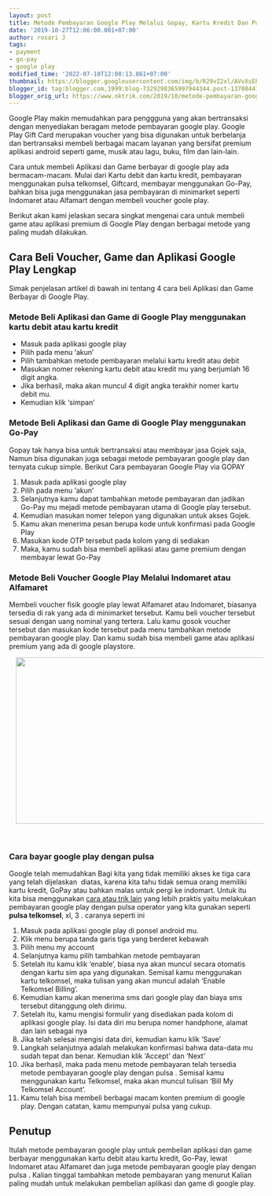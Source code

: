 ```yaml
---
layout: post
title: Metode Pembayaran Google Play Melalui Gopay, Kartu Kredit Dan Pulsa Telkomsel
date: '2019-10-27T12:06:00.001+07:00'
author: rosari J
tags:
- payment
- go-pay
- google play
modified_time: '2022-07-10T12:08:13.861+07:00'
thumbnail: https://blogger.googleusercontent.com/img/b/R29vZ2xl/AVvXsEhoVeC2i5ERatSlN8l8uPFXye5HcIBaCGyc2iSf0-zgQbkfH3EYRU6wsh8jS5wK1OOoJiChF1OvQia5JCDGQxkdCQkbXeFl-vXvFnBGgCLRULt7AyXmYiZf1cdsHjjOqEJAzTc-u_dvUkFHsA4D1QvA6r_fFCrjLQCjsZHCWgGa9XMgSNHt_pVB1Ya1xA/s72-w640-c-h338/you-can-now-buy-google-play-gift-cards-in-7-11-yaww-world-of-buzz-5_640x337-1.jpg
blogger_id: tag:blogger.com,1999:blog-7329298365997944344.post-1370844787354766316
blogger_orig_url: https://www.oktrik.com/2019/10/metode-pembayaran-google-play-melalui.html
---
```


<p>Google Play makin memudahkan para penggguna yang akan bertransaksi 
dengan menyediakan beragam metode pembayaran google play. Google Play 
Gift Card merupakan voucher yang bisa digunakan untuk berbelanja dan 
bertransaksi membeli berbagai macam layanan yang bersifat premium 
aplikasi android seperti game, musik atau lagu, buku, film dan 
lain-lain.</p>
<p>Cara untuk membeli Aplikasi dan Game berbayar di google play ada 
bermacam-macam. Mulai dari Kartu debit dan kartu kredit, pembayaran 
menggunakan pulsa telkomsel, Giftcard, membayar menggunakan Go-Pay, 
bahkan bisa juga menggunakan jasa pembayaran di minimarket seperti 
Indomaret atau Alfamart dengan membeli voucher goole play.</p>
<p>Berikut akan kami jelaskan secara singkat mengenai cara untuk membeli
 game atau aplikasi premium di Google Play dengan berbagai metode yang 
paling mudah dilakukan.</p><h2><b>Cara Beli Voucher, Game dan Aplikasi Google Play Lengkap</b></h2>
<p>Simak penjelasan artikel di bawah ini tentang 4 cara beli Aplikasi dan Game Berbayar di Google Play.</p>
<h3>Metode Beli Aplikasi dan Game di Google Play menggunakan kartu debit atau kartu kredit</h3>
<ul><li>Masuk pada aplikasi google play</li><li>Pilih pada menu ‘akun’</li><li>Pilih tambahkan metode pembayaran melalui kartu kredit atau debit</li><li>Masukan nomer rekening kartu debit atau kredit mu yang berjumlah 16 digit angka.</li><li>Jika berhasil, maka akan muncul 4 digit angka terakhir nomer kartu debit mu.</li><li>Kemudian klik ‘simpan’</li></ul>
<h3>Metode Beli Aplikasi dan Game di Google Play menggunakan Go-Pay</h3>
<p>Gopay tak hanya bisa untuk bertransaksi atau membayar jasa Gojek 
saja, Namun bisa digunakan juga sebagai metode pembayaran google play 
dan ternyata cukup simple. Berikut Cara pembayaran Google Play via GOPAY</p><div class="code-block code-block-1" style="clear: both; display: block; margin: 8px auto; text-align: center;">


</div>

<ol><li>Masuk pada aplikasi google play</li><li>Pilih pada menu ‘akun’</li><li>Selanjutnya kamu <span aria-hidden="false">dapat tambahkan metode pembayaran </span>dan jadikan Go-Pay mu mejadi metode pembayaran utama di Google play tersebut.</li><li>Kemudian masukan nomer telepon yang digunakan untuk akses Gojek.</li><li>Kamu akan menerima pesan berupa kode untuk konfirmasi pada Google Play</li><li>Masukan kode OTP tersebut pada kolom yang di sediakan</li><li>Maka, kamu sudah bisa membeli aplikasi atau game premium dengan membayar lewat Go-Pay</li></ol>
<h3>Metode Beli Voucher Google Play Melalui Indomaret atau Alfamaret</h3>
<p>Membeli voucher fisik google play lewat Alfamaret atau Indomaret, 
biasanya tersedia di rak yang ada di minimarket tersebut. Kamu beli 
voucher tersebut sesuai dengan uang nominal yang tertera. Lalu kamu 
gosok voucher tersebut dan masukan kode tersebut pada menu tambahkan 
metode pembayaran google play. Dan kamu sudah bisa membeli game atau 
aplikasi premium yang ada di google playstore.</p><p></p><div class="separator" style="clear: both; text-align: center;"><a href="https://blogger.googleusercontent.com/img/b/R29vZ2xl/AVvXsEhoVeC2i5ERatSlN8l8uPFXye5HcIBaCGyc2iSf0-zgQbkfH3EYRU6wsh8jS5wK1OOoJiChF1OvQia5JCDGQxkdCQkbXeFl-vXvFnBGgCLRULt7AyXmYiZf1cdsHjjOqEJAzTc-u_dvUkFHsA4D1QvA6r_fFCrjLQCjsZHCWgGa9XMgSNHt_pVB1Ya1xA/s640/you-can-now-buy-google-play-gift-cards-in-7-11-yaww-world-of-buzz-5_640x337-1.jpg" imageanchor="1" style="margin-left: 1em; margin-right: 1em;"><img border="0" data-original-height="337" data-original-width="640" height="338" src="https://blogger.googleusercontent.com/img/b/R29vZ2xl/AVvXsEhoVeC2i5ERatSlN8l8uPFXye5HcIBaCGyc2iSf0-zgQbkfH3EYRU6wsh8jS5wK1OOoJiChF1OvQia5JCDGQxkdCQkbXeFl-vXvFnBGgCLRULt7AyXmYiZf1cdsHjjOqEJAzTc-u_dvUkFHsA4D1QvA6r_fFCrjLQCjsZHCWgGa9XMgSNHt_pVB1Ya1xA/w640-h338/you-can-now-buy-google-play-gift-cards-in-7-11-yaww-world-of-buzz-5_640x337-1.jpg" width="640" /></a></div><br />&nbsp;<p></p>
<h3><b>C<span aria-hidden="false">ara bayar google play dengan pulsa</span></b></h3>
<p>Google telah memudahkan Bagi kita yang tidak memiliki akses ke tiga 
cara yang telah dijelaskan&nbsp; diatas, karena kita tahu tidak semua orang 
memiliki kartu kredit, GoPay atau bahkan malas untuk pergi ke indomart. 
Untuk itu kita bisa menggunakan <a href="https://www.oktrik.com/">cara atau trik lain</a> yang lebih praktis yaitu melakukan pembayaran google play dengan pulsa operator yang kita gunakan seperti <span aria-hidden="false"> <b>pulsa telkomsel</b>, xl, 3</span> . caranya seperti ini</p>
<ol><li>Masuk pada aplikasi google play di ponsel android mu.</li><li>Klik menu berupa tanda garis tiga yang berderet kebawah</li><li>Pilih menu my account</li><li>Selanjutnya kamu pilih tambahkan metode pembayaran</li><li>Setelah itu kamu klik ‘enable’, biasa nya akan muncul secara 
otomatis dengan kartu sim apa yang digunakan. Semisal kamu menggunakan 
kartu telkomsel, maka tulisan yang akan muncul adalah ‘Enable Telkomsel 
Billing’.</li><li>Kemudian kamu akan menerima sms dari google play dan biaya sms tersebut ditanggung oleh dirimu.</li><li>Setelah itu, kamu mengisi formulir yang disediakan pada kolom di 
aplikasi google play. Isi data diri mu berupa nomer handphone, alamat 
dan lain sebagai nya</li><li>Jika telah selesai mengisi data diri, kemudian kamu klik ‘Save’</li><li>Langkah selanjutnya adalah melakukan konfirmasi bahwa data-data mu sudah tepat dan benar. Kemudian klik ‘Accept’ dan ‘Next’</li><li>Jika berhasil, maka pada menu metode pembayaran telah tersedia 
metode pembayaran google play dengan pulsa . Semisal kamu menggunakan 
kartu Telkomsel, maka akan muncul tulisan ‘Bill My Telkomsel Account’.</li><li>Kamu telah bisa membeli berbagai macam konten premium di google play. Dengan catatan, kamu mempunyai pulsa yang cukup.</li></ol>
<h2>Penutup</h2>
<p>Itulah metode pembayaran google play untuk pembelian aplikasi dan 
game berbayar menggunakan kartu debit atau kartu kredit, Go-Pay, lewat 
Indomaret atau Alfamaret dan juga metode pembayaran google play dengan 
pulsa . Kalian tinggal tambahkan metode pembayaran yang menurut Kalian 
paling mudah untuk melakukan pembelian aplikasi dan game di google play.</p><p>&nbsp;</p><p>&nbsp;</p>